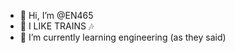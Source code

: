 - 👋 Hi, I’m @EN465
- 👀 I LIKE TRAINS 🎶
- 🌱 I’m currently learning engineering (as they said)
<!--- 
- 💞️ I’m looking to collaborate on ...
- 📫 How to reach me ...
--->
<!---
EN465/EN465 is a ✨ special ✨ repository because its `README.md` (this file) appears on your GitHub profile.
You can click the Preview link to take a look at your changes.
--->
